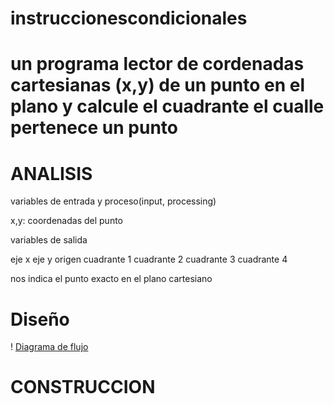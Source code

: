 # instruccionescondicionales

# un programa lector de cordenadas cartesianas (x,y) de un punto en el plano y calcule el cuadrante el cualle pertenece un punto

# ANALISIS

variables de entrada y proceso(input, processing)

x,y: coordenadas del punto 

variables de salida 

eje x
eje y 
origen
cuadrante 1 
cuadrante 2 
cuadrante 3
cuadrante 4

nos indica el punto exacto en el plano cartesiano 

# Diseño
! [Diagrama de flujo](diagrama.png "diagrama de flujo")

# CONSTRUCCION